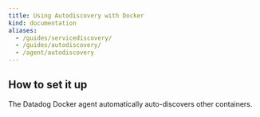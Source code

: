 ```yaml
---
title: Using Autodiscovery with Docker
kind: documentation
aliases:
  - /guides/servicediscovery/
  - /guides/autodiscovery/
  - /agent/autodiscovery
---
```


## How to set it up

The Datadog Docker agent automatically auto-discovers other containers.